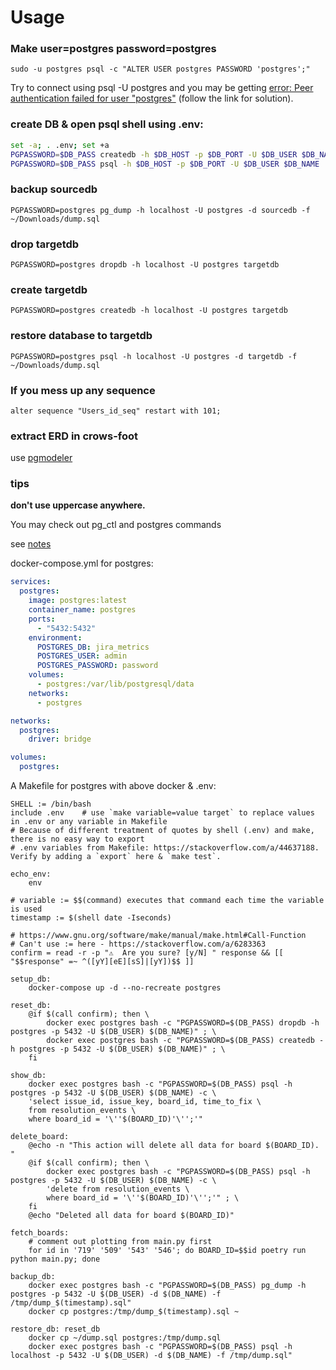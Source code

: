 # Usage

### Make user=postgres password=postgres

```
sudo -u postgres psql -c "ALTER USER postgres PASSWORD 'postgres';"
```

Try to connect using psql -U postgres and you may be getting [error: Peer authentication failed for user "postgres"](https://stackoverflow.com/q/18664074) (follow the link for solution).

### create DB & open psql shell using .env:

```bash
set -a; . .env; set +a
PGPASSWORD=$DB_PASS createdb -h $DB_HOST -p $DB_PORT -U $DB_USER $DB_NAME
PGPASSWORD=$DB_PASS psql -h $DB_HOST -p $DB_PORT -U $DB_USER $DB_NAME
```

### backup sourcedb

```
PGPASSWORD=postgres pg_dump -h localhost -U postgres -d sourcedb -f ~/Downloads/dump.sql
```

### drop targetdb

```
PGPASSWORD=postgres dropdb -h localhost -U postgres targetdb
```

### create targetdb

```
PGPASSWORD=postgres createdb -h localhost -U postgres targetdb
```

### restore database to targetdb

```
PGPASSWORD=postgres psql -h localhost -U postgres -d targetdb -f ~/Downloads/dump.sql
```

### If you mess up any sequence

```
alter sequence "Users_id_seq" restart with 101;
```

### extract ERD in crows-foot

use [pgmodeler](https://pgmodeler.io/)

### tips

**don't use uppercase anywhere.**

You may check out pg_ctl and postgres commands

see [notes](notes.txt)

docker-compose.yml for postgres:

```yaml
services:
  postgres:
    image: postgres:latest
    container_name: postgres
    ports:
      - "5432:5432"
    environment:
      POSTGRES_DB: jira_metrics
      POSTGRES_USER: admin
      POSTGRES_PASSWORD: password
    volumes:
      - postgres:/var/lib/postgresql/data
    networks:
      - postgres

networks:
  postgres:
    driver: bridge

volumes:
  postgres:
```

A Makefile for postgres with above docker & .env:

```make
SHELL := /bin/bash
include .env	# use `make variable=value target` to replace values in .env or any variable in Makefile
# Because of different treatment of quotes by shell (.env) and make, there is no easy way to export
# .env variables from Makefile: https://stackoverflow.com/a/44637188. Verify by adding a `export` here & `make test`.

echo_env:
	env

# variable := $$(command) executes that command each time the variable is used
timestamp := $(shell date -Iseconds)

# https://www.gnu.org/software/make/manual/make.html#Call-Function
# Can't use := here - https://stackoverflow.com/a/6283363
confirm = read -r -p "⚠  Are you sure? [y/N] " response && [[ "$$response" =~ ^([yY][eE][sS]|[yY])$$ ]]

setup_db:
	docker-compose up -d --no-recreate postgres

reset_db:
	@if $(call confirm); then \
		docker exec postgres bash -c "PGPASSWORD=$(DB_PASS) dropdb -h postgres -p 5432 -U $(DB_USER) $(DB_NAME)" ; \
		docker exec postgres bash -c "PGPASSWORD=$(DB_PASS) createdb -h postgres -p 5432 -U $(DB_USER) $(DB_NAME)" ; \
	fi

show_db:
	docker exec postgres bash -c "PGPASSWORD=$(DB_PASS) psql -h postgres -p 5432 -U $(DB_USER) $(DB_NAME) -c \
	'select issue_id, issue_key, board_id, time_to_fix \
	from resolution_events \
	where board_id = '\''$(BOARD_ID)'\'';'"

delete_board:
	@echo -n "This action will delete all data for board $(BOARD_ID). "
	@if $(call confirm); then \
		docker exec postgres bash -c "PGPASSWORD=$(DB_PASS) psql -h postgres -p 5432 -U $(DB_USER) $(DB_NAME) -c \
		'delete from resolution_events \
		where board_id = '\''$(BOARD_ID)'\'';'" ; \
	fi
	@echo "Deleted all data for board $(BOARD_ID)"

fetch_boards:
	# comment out plotting from main.py first
	for id in '719' '509' '543' '546'; do BOARD_ID=$$id poetry run python main.py; done

backup_db:
	docker exec postgres bash -c "PGPASSWORD=$(DB_PASS) pg_dump -h postgres -p 5432 -U $(DB_USER) -d $(DB_NAME) -f /tmp/dump_$(timestamp).sql"
	docker cp postgres:/tmp/dump_$(timestamp).sql ~

restore_db: reset_db
	docker cp ~/dump.sql postgres:/tmp/dump.sql
	docker exec postgres bash -c "PGPASSWORD=$(DB_PASS) psql -h localhost -p 5432 -U $(DB_USER) -d $(DB_NAME) -f /tmp/dump.sql"
```
